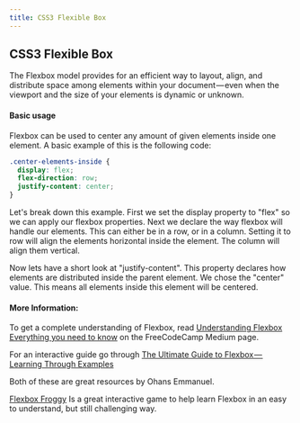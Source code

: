 ```yaml
---
title: CSS3 Flexible Box
---
```

## CSS3 Flexible Box
The Flexbox model provides for an efficient way to layout, align, and distribute space among elements within your document — even when the viewport and the size of your elements is dynamic or unknown.

<!-- The article goes here, in GitHub-flavored Markdown. Feel free to add YouTube videos, images, and CodePen/JSBin embeds  -->
#### Basic usage
Flexbox can be used to center any amount of given elements inside one element. A basic example of this is the following code:

``` css
.center-elements-inside {
  display: flex;
  flex-direction: row;
  justify-content: center;
}
```

Let's break down this example. First we set the display property to "flex" so we can apply our flexbox properties. Next we declare the way flexbox will handle our elements. This can either be in a row, or in a column. Setting it to row will align the elements horizontal inside the element. The column will align them vertical.

Now lets have a short look at "justify-content". This property declares how elements are distributed inside the parent element. We chose the "center" value. This means all elements inside this element will be centered.

#### More Information:
To get a complete understanding of Flexbox, read <a href="https://medium.freecodecamp.org/understanding-flexbox-everything-you-need-to-know-b4013d4dc9af" target='_blank' rel="nofollow">Understanding Flexbox Everything you need to know</a> on the FreeCodeCamp Medium page.

For an interactive guide go through <a href="https://medium.freecodecamp.org/the-ultimate-guide-to-flexbox-learning-through-examples-8c90248d4676" target="_blank" rel="nofollow">The Ultimate Guide to Flexbox — Learning Through Examples</a>

Both of these are great resources by Ohans Emmanuel. 

<a href="http://flexboxfroggy.com/" target='_blank' rel="nofollow">Flexbox Froggy</a> Is a great interactive game to help learn Flexbox in an easy to understand, but still challenging way.
